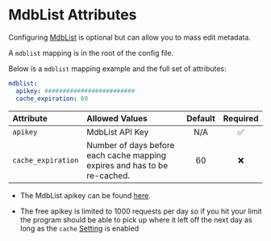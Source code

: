 # MdbList Attributes

Configuring [MdbList](https://mdblist.com/) is optional but can allow you to mass edit metadata.

A `mdblist` mapping is in the root of the config file.

Below is a `mdblist` mapping example and the full set of attributes:
```yaml
mdblist:
  apikey: #########################
  cache_expiration: 60
```

| Attribute          | Allowed Values                                                            | Default | Required |
|:-------------------|:--------------------------------------------------------------------------|:-------:|:--------:|
| `apikey`           | MdbList API Key                                                           |   N/A   | &#9989;  |
| `cache_expiration` | Number of days before each cache mapping expires and has to be re-cached. |   60    | &#10060; |

* The MdbList apikey can be found [here](https://mdblist.com/preferences/).

* The free apikey is limited to 1000 requests per day so if you hit your limit the program should be able to pick up where it left off the next day as long as the `cache` [Setting](settings.md#cache) is enabled 

